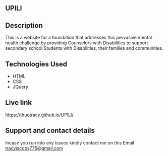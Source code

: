 ## UPILI
## Description

This is a website for a foundation that addresses this pervasive mental health challenge by providing Counselors with Disabilities to support secondary school Students with Disabilities, their families and communities.

## Technologies Used
* HTML
* CSS
* JQuery

## Live link
https://thuotracy.github.io/UPILI/


## Support and contact details

Incase you run into any issues kindly contact me on this Email tracyjacobs775@gmail.com
